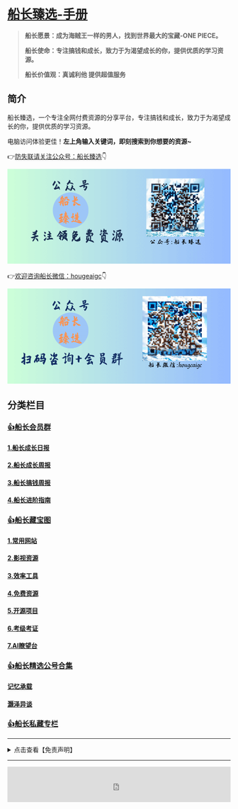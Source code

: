 # [船长臻选-手册](/README.md)

> **船长愿景：成为海贼王一样的男人，找到世界最大的宝藏-ONE PIECE。**
> 
> **船长使命：专注搞钱和成长，致力于为渴望成长的你，提供优质的学习资源。**
>
> **船长价值观：真诚利他 提供超值服务**

## 简介

船长臻选，一个专注全网付费资源的分享平台，专注搞钱和成长，致力于为渴望成长的你，提供优质的学习资源。

电脑访问体验更佳！**左上角输入关键词，即刻搜索到你想要的资源~**

<!-- <details>
  <summary>👉<u>防失联请关注公众号：船长臻选</u>👇</summary>
 <p> <img src="/media/intro_gzh.png" alt="" width="863" data-width="863" data-height="670"></p>
</details>

<details>
  <summary>👉<u>欢迎咨询船长微信：hougeaigc</u>👇</summary>
 <p> <img src="/media/intro_weixin.png" alt="" width="863" data-width="863" data-height="670"></p>
</details> -->

👉<u>防失联请关注公众号：船长臻选</u>👇
<p> <img src="/media/intro_gzh.png" alt="" width="863" data-width="863" data-height="670"></p>

👉<u>欢迎咨询船长微信：hougeaigc</u>👇
<p> <img src="/media/intro_weixin.png" alt="" width="863" data-width="863" data-height="670"></p>

## 分类栏目

### [👍**船长会员群**](data/group.md)

#### [1.船长成长日报](data/group/ff_daily.md)

#### [2.船长成长周报](data/group/ff_weekly.md)

#### [3.船长搞钱周报](data/group/gq_weekly.md)

#### [4.船长进阶指南](data/group/ff_course.md)

### [👍**船长藏宝图**](data/resource.md)

#### [1.常用网站](data/resource/01.常用网站.md)

#### [2.影视资源](data/resource/02.影视资源.md)

#### [3.效率工具](data/resource/03.效率工具.md)

#### [4.免费资源](data/resource/04.免费资源.md)

#### [5.开源项目](data/resource/05.开源项目.md)

#### [6.考级考证](data/resource/06.考级考证.md)

#### [7.AI瞭望台](data/resource/07.AI瞭望台.md)

### [👍**船长精选公号合集**](data/gzh.md)

#### [记忆承载](/data/gzh/记忆承载.md)

#### [灏泽异谈](/data/gzh/灏泽异谈.md)

### [👍**船长私藏专栏**](data/ff_column.md)

***

<details>
  <summary>点击查看【免责声明】</summary>
  <p> 本站为个人博客，博客所发布的一切破解软件、补丁、注册机和注册信息及软件的文章仅限用于学习和研究目的；<br>不得将上述内容用于商业或者非法用途，否则，一切后果请用户自负。<br>本站所有内容均来自网络，版权争议与本站无关，您必须在下载后的24个小时之内，从您的电脑中彻底删除上述内容，如有需要，请去软件官网下载正版。<br>访问和下载本站内容，说明您已同意上述条款。<br>本站为非盈利性站点，不贩卖软件，不会收取任何费用，所有内容不作为商业行为。 </p></details>

***

<iframe src="https://cn.widgetstore.net/view/index.html?q=5b049cc8622189440f31d6307d40e568.33c5161d66b47cd805fdc9d34d4f90b3" frameborder="0" sandbox="allow-scripts allow-popups allow-top-navigation-by-user-activation allow-forms allow-same-origin allow-storage-access-by-user-activation allow-popups-to-escape-sandbox" allowfullscreen="" style="width: 100%; height: 80px; border-radius: 1px; pointer-events: auto; background-color: white;"></iframe>


